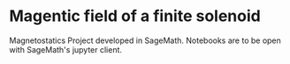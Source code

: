 # Magentic field of a finite solenoid
Magnetostatics Project developed in SageMath. Notebooks are to be open with SageMath's jupyter client.

